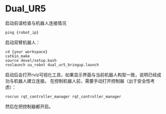 # Dual_UR5

启动前请检查与机器人连接情况
```
ping {robot_ip}
```
启动双臂机器人：
```
cd {your workspace}
catkin_make
source devel/setup.bash
roslaunch uu_robot dual_ur5_bringup.launch
```
启动后会打开rviz可视化工具，如果显示界面与当前机器人构型一致，说明已经成功与机器人建立连接。
在控制机器人前，需要手动打开控制器（出于安全性考虑）：
```
rosrun rqt_controller_manager rqt_controller_manager 
```
然后在把控制器都开启。
